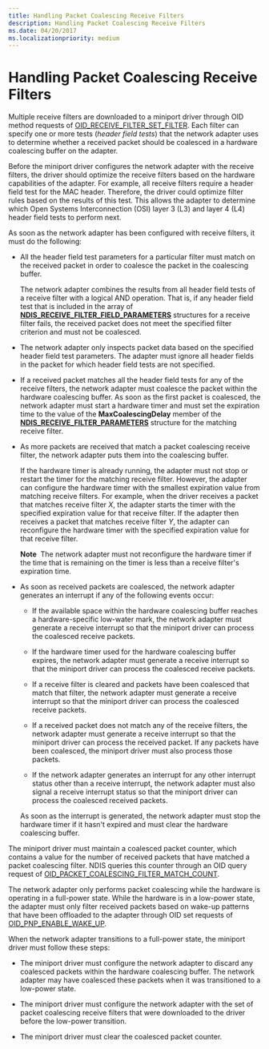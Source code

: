 ```yaml
---
title: Handling Packet Coalescing Receive Filters
description: Handling Packet Coalescing Receive Filters
ms.date: 04/20/2017
ms.localizationpriority: medium
---
```


# Handling Packet Coalescing Receive Filters


Multiple receive filters are downloaded to a miniport driver through OID method requests of [OID\_RECEIVE\_FILTER\_SET\_FILTER](./oid-receive-filter-set-filter.md). Each filter can specify one or more tests (*header field tests*) that the network adapter uses to determine whether a received packet should be coalesced in a hardware coalescing buffer on the adapter.

Before the miniport driver configures the network adapter with the receive filters, the driver should optimize the receive filters based on the hardware capabilities of the adapter. For example, all receive filters require a header field test for the MAC header. Therefore, the driver could optimize filter rules based on the results of this test. This allows the adapter to determine which Open Systems Interconnection (OSI) layer 3 (L3) and layer 4 (L4) header field tests to perform next.

As soon as the network adapter has been configured with receive filters, it must do the following:

-   All the header field test parameters for a particular filter must match on the received packet in order to coalesce the packet in the coalescing buffer.

    The network adapter combines the results from all header field tests of a receive filter with a logical AND operation. That is, if any header field test that is included in the array of [**NDIS\_RECEIVE\_FILTER\_FIELD\_PARAMETERS**](/windows-hardware/drivers/ddi/ntddndis/ns-ntddndis-_ndis_receive_filter_field_parameters) structures for a receive filter fails, the received packet does not meet the specified filter criterion and must not be coalesced.

-   The network adapter only inspects packet data based on the specified header field test parameters. The adapter must ignore all header fields in the packet for which header field tests are not specified.

-   If a received packet matches all the header field tests for any of the receive filters, the network adapter must coalesce the packet within the hardware coalescing buffer. As soon as the first packet is coalesced, the network adapter must start a hardware timer and must set the expiration time to the value of the **MaxCoalescingDelay** member of the [**NDIS\_RECEIVE\_FILTER\_PARAMETERS**](/windows-hardware/drivers/ddi/ntddndis/ns-ntddndis-_ndis_receive_filter_parameters) structure for the matching receive filter.

-   As more packets are received that match a packet coalescing receive filter, the network adapter puts them into the coalescing buffer.

    If the hardware timer is already running, the adapter must not stop or restart the timer for the matching receive filter. However, the adapter can configure the hardware timer with the smallest expiration value from matching receive filters. For example, when the driver receives a packet that matches receive filter *X*, the adapter starts the timer with the specified expiration value for that receive filter. If the adapter then receives a packet that matches receive filter *Y*, the adapter can reconfigure the hardware timer with the specified expiration value for that receive filter.

    **Note**  The network adapter must not reconfigure the hardware timer if the time that is remaining on the timer is less than a receive filter's expiration time.

     

-   As soon as received packets are coalesced, the network adapter generates an interrupt if any of the following events occur:

    -   If the available space within the hardware coalescing buffer reaches a hardware-specific low-water mark, the network adapter must generate a receive interrupt so that the miniport driver can process the coalesced receive packets.

    -   If the hardware timer used for the hardware coalescing buffer expires, the network adapter must generate a receive interrupt so that the miniport driver can process the coalesced receive packets.

    -   If a receive filter is cleared and packets have been coalesced that match that filter, the network adapter must generate a receive interrupt so that the miniport driver can process the coalesced receive packets.

    -   If a received packet does not match any of the receive filters, the network adapter must generate a receive interrupt so that the miniport driver can process the received packet. If any packets have been coalesced, the miniport driver must also process those packets.

    -   If the network adapter generates an interrupt for any other interrupt status other than a receive interrupt, the network adapter must also signal a receive interrupt status so that the miniport driver can process the coalesced received packets.

    As soon as the interrupt is generated, the network adapter must stop the hardware timer if it hasn't expired and must clear the hardware coalescing buffer.

The miniport driver must maintain a coalesced packet counter, which contains a value for the number of received packets that have matched a packet coalescing filter. NDIS queries this counter through an OID query request of [OID\_PACKET\_COALESCING\_FILTER\_MATCH\_COUNT](./oid-packet-coalescing-filter-match-count.md).

The network adapter only performs packet coalescing while the hardware is operating in a full-power state. While the hardware is in a low-power state, the adapter must only filter received packets based on wake-up patterns that have been offloaded to the adapter through OID set requests of [OID\_PNP\_ENABLE\_WAKE\_UP](./oid-pnp-enable-wake-up.md).

When the network adapter transitions to a full-power state, the miniport driver must follow these steps:

-   The miniport driver must configure the network adapter to discard any coalesced packets within the hardware coalescing buffer. The network adapter may have coalesced these packets when it was transitioned to a low-power state.

-   The miniport driver must configure the network adapter with the set of packet coalescing receive filters that were downloaded to the driver before the low-power transition.

-   The miniport driver must clear the coalesced packet counter.

 

